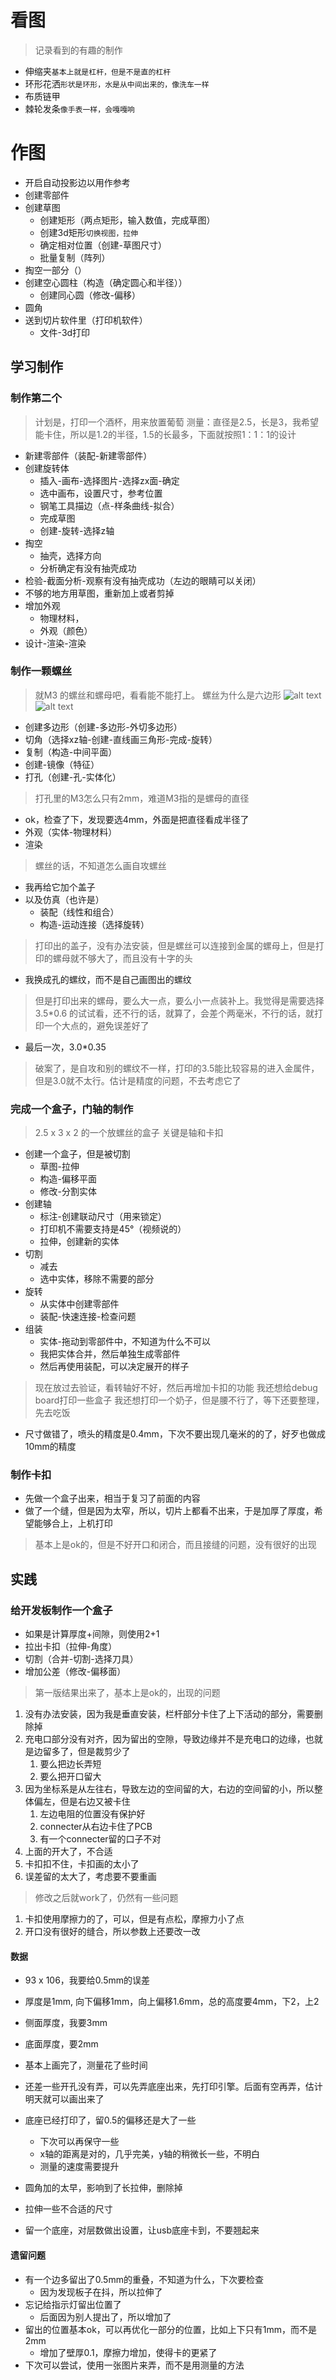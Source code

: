 # 看图
>记录看到的有趣的制作
* 伸缩夹`基本上就是杠杆，但是不是直的杠杆`
* 环形花洒`形状是环形，水是从中间出来的，像洗车一样`
* 布质链甲
* 棘轮发条`像手表一样，会嘎嘎响`

# 作图
* 开启自动投影边以用作参考
* 创建零部件
* 创建草图
  * 创建矩形（两点矩形，输入数值，完成草图）
  * 创建3d矩形`切换视图，拉伸`
  * 确定相对位置（创建-草图尺寸）
  * 批量复制（阵列）
* 掏空一部分（）
* 创建空心圆柱（构造（确定圆心和半径））
  * 创建同心圆（修改-偏移）
* 圆角
* 送到切片软件里（打印机软件）
  * 文件-3d打印

## 学习制作
### 制作第二个
>计划是，打印一个酒杯，用来放置葡萄
测量：直径是2.5，长是3，我希望能卡住，所以是1.2的半径，1.5的长最多，下面就按照1：1：1的设计

* 新建零部件（装配-新建零部件）
* 创建旋转体
  * 插入-画布-选择图片-选择zx面-确定
  * 选中画布，设置尺寸，参考位置
  * 钢笔工具描边（点-样条曲线-拟合）
  * 完成草图
  * 创建-旋转-选择z轴
* 掏空
  * 抽壳，选择方向
  * 分析确定有没有抽壳成功
* 检验-截面分析-观察有没有抽壳成功（左边的眼睛可以关闭）
* 不够的地方用草图，重新加上或者剪掉
* 增加外观
  * 物理材料，
  * 外观（颜色）
* 设计-渲染-渲染

### 制作一颗螺丝
> 就M3 的螺丝和螺母吧，看看能不能打上。
>  螺丝为什么是六边形
![alt text](./img/image.png)
![alt text](./img/image-1.png)
* 创建多边形（创建-多边形-外切多边形）
* 切角（选择xz轴-创建-直线画三角形-完成-旋转）
* 复制（构造-中间平面）
* 创建-镜像（特征）
* 打孔（创建-孔-实体化）
>打孔里的M3怎么只有2mm，难道M3指的是螺母的直径
* ok，检查了下，发现要选4mm，外面是把直径看成半径了
* 外观（实体-物理材料）
* 渲染
>螺丝的话，不知道怎么画自攻螺丝

* 我再给它加个盖子
* 以及仿真（也许是）
  * 装配（线性和组合）
  * 构造-运动连接（选择旋转）
>打印出的盖子，没有办法安装，但是螺丝可以连接到金属的螺母上，但是打印的螺母就不够大了，而且没有十字的头
* 我换成孔的螺纹，而不是自己画图出的螺纹

>但是打印出来的螺母，要么大一点，要么小一点装补上。我觉得是需要选择3.5*0.6 的试试看，还不行的话，就算了，会差个两毫米，不行的话，就打印一个大点的，避免误差好了

* 最后一次，3.0*0.35
> 破案了，是自攻和别的螺纹不一样，打印的3.5能比较容易的进入金属件，但是3.0就不太行。估计是精度的问题，不去考虑它了

### 完成一个盒子，门轴的制作
>2.5 x 3 x 2 的一个放螺丝的盒子
关键是轴和卡扣

* 创建一个盒子，但是被切割
  * 草图-拉伸
  * 构造-偏移平面
  * 修改-分割实体
* 创建轴
  * 标注-创建联动尺寸（用来锁定）
  * 打印机不需要支持是45°（视频说的）
  * 拉伸，创建新的实体
* 切割
  * 减去
  * 选中实体，移除不需要的部分
* 旋转
  * 从实体中创建零部件
  * 装配-快速连接-检查问题
* 组装
  * 实体-拖动到零部件中，不知道为什么不可以
  * 我把实体合并，然后单独生成零部件
  * 然后再使用装配，可以决定展开的样子

> 现在放过去验证，看转轴好不好，然后再增加卡扣的功能
> 我还想给debug board打印一些盒子
> 我还想打印一个奶子，但是腰不行了，等下还要整理，先去吃饭

* 尺寸做错了，喷头的精度是0.4mm，下次不要出现几毫米的的了，好歹也做成10mm的精度

### 制作卡扣
* 先做一个盒子出来，相当于复习了前面的内容
* 做了一个缝，但是因为太窄，所以，切片上都看不出来，于是加厚了厚度，希望能够合上，上机打印
>基本上是ok的，但是不好开口和闭合，而且接缝的问题，没有很好的出现

## 实践

### 给开发板制作一个盒子
* 如果是计算厚度+间隙，则使用2+1
* 拉出卡扣（拉伸-角度）
* 切割（合并-切割-选择刀具）
* 增加公差（修改-偏移面）

> 第一版结果出来了，基本上是ok的，出现的问题
1. 没有办法安装，因为我是垂直安装，栏杆部分卡住了上下活动的部分，需要删除掉
2. 充电口部分没有对齐，因为留出的空隙，导致边缘并不是充电口的边缘，也就是边留多了，但是裁剪少了
   1. 要么把边长弄短
   2. 要么把开口留大
3. 因为坐标系是从左往右，导致左边的空间留的大，右边的空间留的小，所以整体偏左，但是右边又被卡住
   1. 左边电阻的位置没有保护好
   2. connecter从右边卡住了PCB
   3. 有一个connecter留的口子不对
4. 上面的开大了，不合适
5. 卡扣扣不住，卡扣画的太小了
6. 误差留的太大了，考虑要不要重画

>修改之后就work了，仍然有一些问题
1. 卡扣使用摩擦力的了，可以，但是有点松，摩擦力小了点
2. 开口没有很好的缝合，所以参数上还要改一改

#### 数据
* 93 x 106，我要给0.5mm的误差
* 厚度是1mm, 向下偏移1mm，向上偏移1.6mm，总的高度要4mm，下2，上2
* 侧面厚度，我要3mm
* 底面厚度，要2mm
* 基本上画完了，测量花了些时间
* 还差一些开孔没有弄，可以先弄底座出来，先打印引擎。后面有空再弄，估计明天就可以画出来了
* 底座已经打印了，留0.5的偏移还是大了一些
  * 下次可以再保守一些
  * x轴的距离是对的，几乎完美，y轴的稍微长一些，不明白
  * 测量的速度需要提升

* 圆角加的太早，影响到了长拉伸，删除掉
* 拉伸一些不合适的尺寸
* 留一个底座，对层数做出设置，让usb底座卡到，不要翘起来

#### 遗留问题
* 有一个边多留出了0.5mm的重叠，不知道为什么，下次要检查
  * 因为发现板子在抖，所以拉伸了
* 忘记给指示灯留出位置了
  * 后面因为别人提出了，所以增加了
* 留出的位置基本ok，可以再优化一部分的位置，比如上下只有1mm，而不是2mm
  * 增加了壁厚0.1，摩擦力增加，使得卡的更紧了
* 下次可以尝试，使用一张图片来弄，而不是用测量的方法
